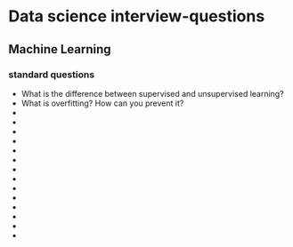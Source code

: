 # Data science interview-questions
## Machine Learning
### standard questions
<ul>
  <li>
    What is the difference between supervised and unsupervised learning?
  </li>
  <li>
    What is overfitting? How can you prevent it?
  </li>
  <li>
    
  </li>
  <li>
    
  </li>
  <li></li>
  <li></li>
  <li></li>
  <li></li>
  <li></li>
  <li></li>
  <li></li>
  <li></li>
  <li></li>
  <li></li>
  <li></li>
  <li></li>
</ul>
